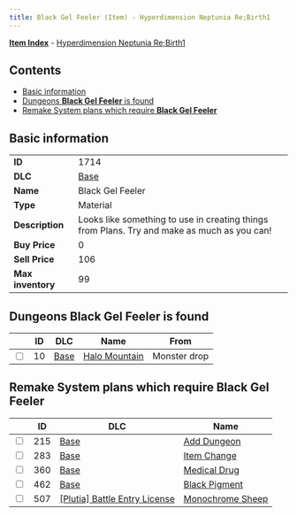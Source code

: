 ```yaml
---
title: Black Gel Feeler (Item) - Hyperdimension Neptunia Re;Birth1
---
```


[**Item Index**](/neptunia/rb1/item/index.html) - [Hyperdimension Neptunia Re;Birth1](/neptunia/rb1)

## Contents

- [Basic information](#basic-information)
- [Dungeons **Black Gel Feeler** is found](#dungeons-black-gel-feeler-is-found)
- [Remake System plans which require **Black Gel Feeler**](#remake-system-plans-which-require-black-gel-feeler)

## Basic information

|   |   |
| -- | -- |
| **ID** | 1714 |
| **DLC** | [Base](/neptunia/rb1/dlc/1-base.html) |
| **Name** | Black Gel Feeler |
| **Type** | Material |
| **Description** | Looks like something to use in creating things from Plans. Try and make as much as you can! |
| **Buy Price** | 0 |
| **Sell Price** | 106 |
| **Max inventory** | 99 |


## Dungeons **Black Gel Feeler** is found

|    | ID | DLC | Name | From |
| -- | -- | --- | ---- | ---- |
| <input type="checkbox" id="rb1-dungeon-1-10" class="trackbox" /> | 10 | [Base](/neptunia/rb1/dlc/1-base.html) | [Halo Mountain](/neptunia/rb1/dungeon/1-10-halo-mountain.html) | Monster drop |


## Remake System plans which require **Black Gel Feeler**

|    | ID | DLC | Name |
| -- | -- | --- | ---- |
| <input type="checkbox" id="rb1-quest-1-215" class="trackbox" /> | 215 | [Base](/neptunia/rb1/dlc/1-base.html) | [Add Dungeon](/neptunia/rb1/quest/1-215-add-dungeon.html) |
| <input type="checkbox" id="rb1-quest-1-283" class="trackbox" /> | 283 | [Base](/neptunia/rb1/dlc/1-base.html) | [Item Change](/neptunia/rb1/quest/1-283-item-change.html) |
| <input type="checkbox" id="rb1-quest-1-360" class="trackbox" /> | 360 | [Base](/neptunia/rb1/dlc/1-base.html) | [Medical Drug](/neptunia/rb1/quest/1-360-medical-drug.html) |
| <input type="checkbox" id="rb1-quest-1-462" class="trackbox" /> | 462 | [Base](/neptunia/rb1/dlc/1-base.html) | [Black Pigment](/neptunia/rb1/quest/1-462-black-pigment.html) |
| <input type="checkbox" id="rb1-quest-7-507" class="trackbox" /> | 507 | [[Plutia] Battle Entry License](/neptunia/rb1/dlc/7-plutia.html) | [Monochrome Sheep](/neptunia/rb1/quest/7-507-monochrome-sheep.html) |
